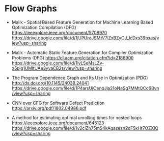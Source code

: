 # Flow Graphs

* Malik - Spatial Based Feature Generation for Machine Learning Based Optimization Compilation (DFG)
https://ieeexplore.ieee.org/document/5708970
https://drive.google.com/file/d/1jUPUreJSMtV7lZxBZyCJ_IcDxs39pxas/view?usp=sharing

* Malik - Automatic Static Feature Generation for Compiler Optimization Problems (DFG)
https://dl.acm.org/citation.cfm?id=2188900
https://drive.google.com/file/d/1lyLSeMsLZv-x5pjq1UMltUAe3yvaCB2s/view?usp=sharing

* The Program Dependence Graph and Its Use in Optimization (PDG)
http://dx.doi.org/10.1145/24039.24041
https://drive.google.com/file/d/1P4arsUjOenqJja21oNaSg7MMtQCc6Bvn/view?usp=sharing

* CNN over CFG for Software Defect Prediction
https://arxiv.org/pdf/1802.04986.pdf

* A method for estimating optimal unrolling times for nested loops
https://ieeexplore.ieee.org/document/645123
https://drive.google.com/file/d/1v2ciZn75mS4kAqazezn2oF5xHt7OZXIQ/view?usp=sharing
